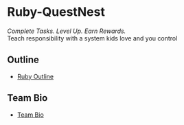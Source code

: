 # Ruby-QuestNest
*Complete Tasks. Level Up. Earn Rewards.*<br>
Teach responsibility with a system kids love and you control

## Outline
- [Ruby Outline](https://natskor.github.io/Ruby-QuestNest/docs/RubyLab1.html)

## Team Bio
- [Team Bio](./teambio.md)

